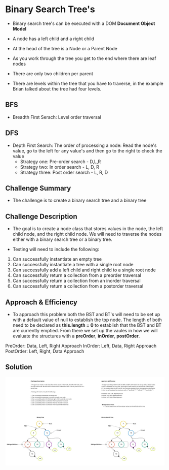 # Binary Search Tree's

- Binary search tree's can be executed with a DOM **Document Object Model**
- A node has a left child and a right child
- At the head of the tree is a Node or a Parent Node
- As you work through the tree you get to the end where there are leaf nodes
- There are only two children per parent

- There are levels within the tree that you have to traverse, in the example Brian talked about the tree had four levels.

## BFS

- Breadth First Serach: Level order traversal

## DFS

- Depth First Search:
The order of processing a node: Read the node's value, go to the left for any value's and then go to the right to check the value
  - Strategy one: Pre-order search - D,L,R
  - Strategy two: In order search - L, D, R
  - Strategy three: Post order search - L, R, D

## Challenge Summary

- The challenge is to create a binary search tree and a binary tree

## Challenge Description

- The goal is to create a node class that stores values in the node, the left child node, and the right child node. We will need to traverse the nodes either with a binary search tree or a binary tree.

- Testing will need to include the following:

1. Can successfully instantiate an empty tree
2. Can successfully instantiate a tree with a single root node
3. Can successfully add a left child and right child to a single root node
4. Can successfully return a collection from a preorder traversal
5. Can successfully return a collection from an inorder traversal
6. Can successfully return a collection from a postorder traversal

## Approach & Efficiency

- To approach this problem both the BST and BT's will need to be set up with a default value of null to establish the top node. The length of both need to be declared as **this.length = 0** to establish that the BST and BT are currently emptied. From there we set up the vaules in how we will evaluate the structures with a **preOrder**, **inOrder**, **postOrder**.

PreOrder: Data, Left, Right Approach
InOrder: Left, Data, Right Approach
PostOrder: Left, Right, Data Approach

## Solution

![Solution Code](/Assets/BT_BST_CodeChallenge.jpg)
